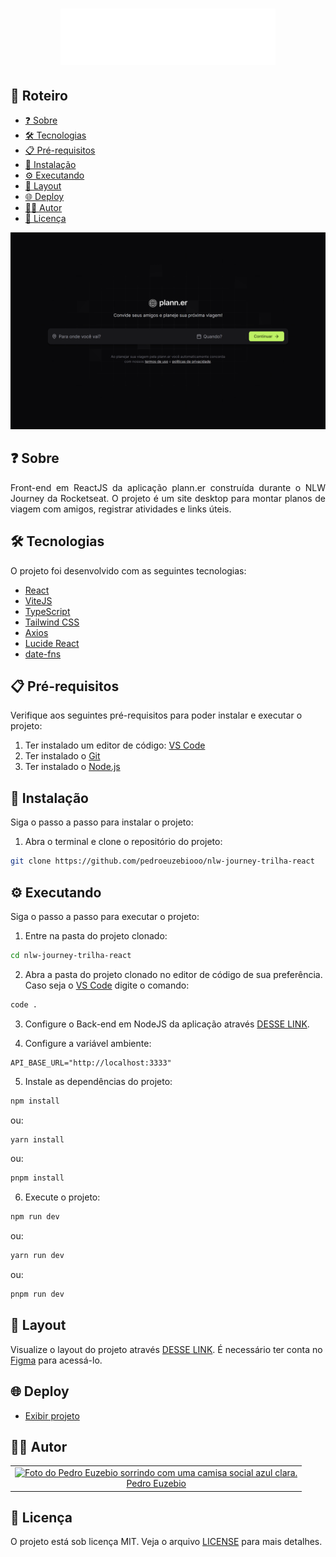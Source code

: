 <h1 align="center">
  <a href="https://nlw-journey-trilha-react.vercel.app">
    <img src="./public/logo.svg" alt="Logo do projeto plann.er">
  </a>
</h1>

## 📃 Roteiro

<ul>
  <li>
    <a href="#sobre">
      ❓ Sobre
    </a>
  </li>
  <li>
    <a href="#tecnologias">
      🛠️ Tecnologias
    </a>
  </li>
  <li>
    <a href="#pre-requisitos">
      📋 Pré-requisitos
    </a>
  </li>
  </li>
  <li>
    <a href="#instalacao">
      🔧 Instalação
    </a>
  </li>
  <li>
    <a href="#executando">
      ⚙️ Executando
    </a>
  </li>
  <li>
    <a href="#layout">
      🔖 Layout
    </a>
  </li>
  <li>
    <a href="#deploy">
      🌐 Deploy
    </a>
  </li>
  <li>
    <a href="#autor">
      🧑‍💻 Autor
    </a>
  </li>
  <li>
    <a href="#Licença">
      📝 Licença
    </a>
  </li>
</ul>

<p align="center">
  <a href="https://nlw-journey-trilha-react.vercel.app">
    <img src="./.github/preview.png" alt="Preview do projeto">
  </a>
</p>

## ❓ Sobre

<p align="justify">
  Front-end em ReactJS da aplicação plann.er construída durante o NLW Journey da Rocketseat. O projeto é um site desktop para montar planos de viagem com amigos, registrar atividades e links úteis.
</p>

## 🛠️ Tecnologias

O projeto foi desenvolvido com as seguintes tecnologias:

- [React](https://react.dev)
- [ViteJS](https://vitejs.dev)
- [TypeScript](https://www.typescriptlang.org)
- [Tailwind CSS](https://vitejs.dev)
- [Axios](https://axios-http.com/ptbr/docs/intro)
- [Lucide React](https://lucide.dev)
- [date-fns](https://date-fns.org)

## 📋 Pré-requisitos

Verifique aos seguintes pré-requisitos para poder instalar e executar o projeto:

1. Ter instalado um editor de código: [VS Code](https://code.visualstudio.com/download)
2. Ter instalado o [Git](https://git-scm.com/downloads)
3. Ter instalado o [Node.js](https://nodejs.org/en/)

## 🔧 Instalação

Siga o passo a passo para instalar o projeto:

1. Abra o terminal e clone o repositório do projeto:

```bash
git clone https://github.com/pedroeuzebiooo/nlw-journey-trilha-react
```

## ⚙️ Executando

Siga o passo a passo para executar o projeto:

1. Entre na pasta do projeto clonado:

```bash
cd nlw-journey-trilha-react
```

2. Abra a pasta do projeto clonado no editor de código de sua preferência. Caso seja o [VS Code](https://code.visualstudio.com/download) digite o comando:

```bash
code .
```

3. Configure o Back-end em NodeJS da aplicação através [DESSE LINK](https://github.com/pedroeuzebiooo/nlw-journey-trilha-nodejs).

4. Configure a variável ambiente:

```env
API_BASE_URL="http://localhost:3333"
```

5. Instale as dependências do projeto:

```bash
npm install
```

ou:

```bash
yarn install
```

ou:

```bash
pnpm install
```

6. Execute o projeto:

```bash
npm run dev
```

ou:

```bash
yarn run dev
```

ou:

```bash
pnpm run dev
```

## 🔖 Layout

Visualize o layout do projeto através <a href="https://www.figma.com/community/file/1392276515495389646/nlw-journey-planejador-de-viagem">DESSE LINK</a>. É necessário ter conta no <a href="https://figma.com">Figma</a> para acessá-lo.

## 🌐 Deploy

- [Exibir projeto](https://nlw-journey-trilha-react.vercel.app)

## 🧑‍💻 Autor

<table>
  <tr>
    <td align="center">
      <a href="https://github.com/pedroeuzebiooo">
        <img src="https://i.imgur.com/a9F1MXp.jpg" alt="Foto do Pedro Euzebio sorrindo com uma camisa social azul clara." width="100"
        />
        <br />
        Pedro Euzebio
      </a>
    </td>
  </tr>
</table>

## 📝 Licença

O projeto está sob licença MIT. Veja o arquivo [LICENSE](./LICENSE) para mais detalhes.
